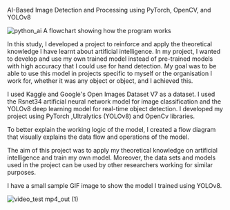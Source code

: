 AI-Based Image Detection and Processing using PyTorch, OpenCV, and YOLOv8

![python_ai](https://github.com/Ceryunus/Python-AI/assets/86349634/34c0fb23-3a5c-45b0-bcdb-3cea5b4977fd)
A flowchart showing how the program works



In this study, I developed a project to reinforce and apply the theoretical knowledge I have learnt about artificial intelligence. In my project, I wanted to develop and use my own trained model instead of pre-trained models with high accuracy that I could
use for hand detection. My goal was to be able to use this model in projects specific to myself or the organisation I work for, whether it was any object or object, and I achieved this.

I used Kaggle and Google's Open Images Dataset V7 as a dataset. I used the Rsnet34 artificial neural network model for image classification and the YOLOv8 deep learning model for real-time object detection. I developed my project using PyTorch ,Ultralytics
(YOLOv8) and OpenCv libraries.

To better explain the working logic of the model, I created a flow diagram that visually explains the data flow and operations of the model.

The aim of this project was to apply my theoretical knowledge on artificial intelligence and train my own model. Moreover, the data sets and models used in the project can be used by other researchers working for similar purposes.


I have a small sample GIF image to show the model I trained using YOLOv8.


![video_test mp4_out (1)](https://github.com/Ceryunus/Python-AI/assets/86349634/d5b4e282-d4a3-4162-a35d-ae4a0cc711fc)

